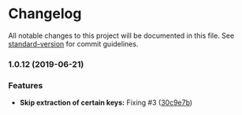 # Changelog

All notable changes to this project will be documented in this file. See [standard-version](https://github.com/conventional-changelog/standard-version) for commit guidelines.

### 1.0.12 (2019-06-21)


### Features

* **Skip extraction of certain keys:** Fixing #3 ([30c9e7b](https://github.com/Netatwork-de/gulp-i18n-extract/commit/30c9e7b))
